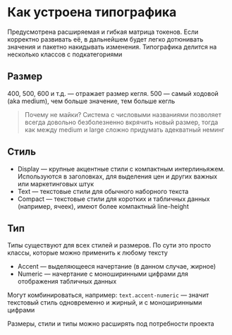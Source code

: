 # Как устроена типографика

Предусмотрена расширяемая и гибкая матрица токенов. Если корректно развивать её, в дальнейшем будет легко дотюнивать значения и пакетно накидывать изменения.
Типографика делится на несколько классов с подкатегориями

## Размер

400, 500, 600 и т.д. — отражает размер кегля. 500 — самый ходовой (aka medium), чем больше значение, тем больше кегль

> Почему не майки? Система с числовыми названиями позволяет всегда довольно безболезненно вкрячить новый размер, тогда как между medium и large сложно придумать адекватный неминг

## Стиль

* Display — крупные акцентные стили с компактным интерлиньяжем. Используются в заголовках, для выделения цен и других важных или маркетинговых штук
* Text — текстовые стили для обычного наборного текста
* Compact — текстовые стили для коротких и табличных данных (например, ячеек), имеют более компактный line-height

## Тип

Типы существуют для всех стилей и размеров. По сути это просто классы, которые можно применить к любому тексту

* Accent — выделяющееся начертание (в данном случае, жирное)
* Numeric — начертание с моноширинными цифрами для отображения табличных данных

Могут комбинироваться, например: `text.accent-numeric` — значит текстовый стиль одновременно и жирный, и с моноширинными цифрами

Размеры, стили и типы можно расширять под потребности проекта